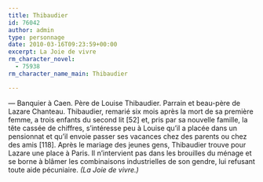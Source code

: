 ```yaml
---
title: Thibaudier
id: 76042
author: admin
type: personnage
date: 2010-03-16T09:23:59+00:00
excerpt: La Joie de vivre
rm_character_novel:
  - 75938
rm_character_name_main: Thibaudier

---
```

— Banquier à Caen. Père de Louise Thibaudier. Parrain et beau-père de Lazare Chanteau. Thibaudier, remarié six mois après la mort de sa première femme, a trois enfants du second lit [52] et, pris par sa nouvelle famille, la tête cassée de chiffres, s&rsquo;intéresse peu à Louise qu&rsquo;il a placée dans un pensionnat et qu&rsquo;il envoie passer ses vacances chez des parents ou chez des amis [118]. Après le mariage des jeunes gens, Thibaudier trouve pour Lazare une place à Paris. Il n&rsquo;intervient pas dans les brouilles du ménage et se borne à blâmer les combinaisons industrielles de son gendre, lui refusant toute aide pécuniaire. _(La Joie de vivre.)_